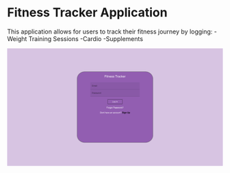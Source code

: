 # Fitness Tracker Application

This application allows for users to track their fitness journey by logging:
-Weight Training Sessions
-Cardio
-Supplements

![Fitness Tracker](./src/media/fitness-tracker-login.png)